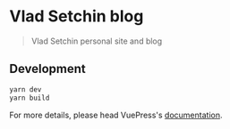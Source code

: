 # Vlad Setchin blog

> Vlad Setchin personal site and blog

## Development

```bash
yarn dev
yarn build
```

For more details, please head VuePress's [documentation](https://v1.vuepress.vuejs.org/).

